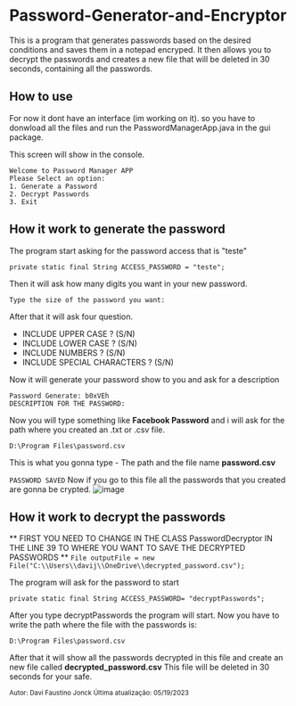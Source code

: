 # Password-Generator-and-Encryptor 

This is a program that generates passwords based on the desired conditions and saves them in a notepad encryped. It then allows you to decrypt the passwords and creates a new file that will be deleted in 30 seconds, containing all the passwords.


## How to use

For now it dont have an interface (im working on it). so you have to donwload all the files and run the PasswordManagerApp.java in the gui package.

This screen will show in the console.
```
Welcome to Password Manager APP
Please Select an option:
1. Generate a Password
2. Decrypt Passwords
3. Exit
```

## How it work to generate the password 

The program start asking for the password access that is "teste"
```	
private static final String ACCESS_PASSWORD = "teste"; 
```
Then it will ask how many digits you want in your new password.
```
Type the size of the password you want: 
```
After that it will ask four question. 
* INCLUDE UPPER CASE ? (S/N)
* INCLUDE LOWER CASE ? (S/N)
* INCLUDE NUMBERS ? (S/N)
* INCLUDE SPECIAL CHARACTERS ? (S/N)

Now it will generate your password show to you and ask for a description 
```
Password Generate: b0xVEh
DESCRIPTION FOR THE PASSWORD:
```
Now you will type something like **Facebook Password** and i will ask for the path where you created an .txt or .csv file. 
```
D:\Program Files\password.csv 
``` 
This is what you gonna type - The path and the file name **password.csv**


`PASSWORD SAVED`
Now if you go to this file all the passwords that you created are gonna be crypted.
![image](https://github.com/DaviJonck/Password-Generator-and-Encryptor/assets/17154364/d5fcab82-6cb8-44c8-b7d2-3cf6e6493ba9)


## How it work to decrypt the passwords 
** FIRST YOU NEED TO CHANGE IN THE CLASS PasswordDecryptor IN THE LINE 39 TO WHERE YOU WANT TO SAVE THE DECRYPTED PASSWORDS **
`
File outputFile = new File("C:\\Users\\davij\\OneDrive\\decrypted_password.csv");
` 

The program will ask for the password to start
```
private static final String ACCESS_PASSWORD= "decryptPasswords";
```
After you type decryptPasswords the program will start.
Now you have to write the path where the file with the passwords is:
```
D:\Program Files\password.csv
```

After that it will show all the passwords decrypted in this file and create an new file called **decrypted_password.csv**
This file will be deleted in 30 seconds for your safe.


<sub>Autor: Davi Faustino Jonck </sub>
<sub>Última atualização: 05/19/2023</sub>

